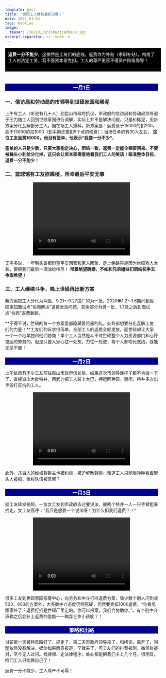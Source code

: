```yaml
---
template: post
title: "世硕工人维权最新进展！"
date: 2021-01-04
tags: baoliao
image:
  teaser: /202101/shishuojianbao0.jpg
excerpt_separator: <!--more-->
---
```


<div style="width:98%;padding:10px;background-color:black;color:white;margin:0;"><strong>返费一分不能少</strong>，这依然是工友们的底线。返费作为补贴（求职补贴），构成了工人的法定工资，容不得资本家克扣。工人的尊严更容不得资产阶级侮辱！<br><br>
</div><br>

<!--more-->


<div style="text-align:center;background-color:darkblue;color:white"><h3>  一月1日  </h3></div>

### 一、信访局和劳动局的市领导到世硕家园和稀泥

上午有工人（听说有几十人）到昆山市政府抗议，市政府的信访局和劳动局领导迫于压力随工人回到世硕家园进行调解，实际上并不是解决问题，只是和稀泥，用新方案分化瓦解部分工人。据在场工人爆料，新方案是：返费低于15000的扣200，高于15000的扣1000（到手前还要扣5个点的税费）；当场签单的有30人左右。 **这位工友返费16000，他没有签单，他表示“我要一分不少“**。

**签单的人只是少数，只要大家抱定决心，团结一致，返费一定能全额要回来。不要被蝇头小利给分化掉，这只会让资本家得意地看我们工人的笑话！瞄准整体目标，返费一分不能少！**


### 二、篮球馆有工友欲跳楼，所幸最后平安无事

<div style="text-align:center;color:grey">
<video width="320" height="240" controls>
  <source src="http://gonghao51.mypressonline.com/videos/shishuotiaolou.mp4" type="video/mp4">
哎呀！你的浏览器不支持视频播放。
</video>
</div>

无需多说，一年到头谁都盼望平安回家和家人团聚，走上绝路只是因为世硕欺人太甚，要把我们最后一滴油给榨尽！ **带着绝望跳楼，不如和兄弟姐妹们团结抗争去争取希望！**


### 三、工人继续斗争，晚上世硕再出新方案

新方案把工人分化为两批，9.21～9.27进厂的为一批，2020年1.2～1.6期间到世硕家园面试点“协商解决”返费发放问题，其余部分为另一批，1.7及之后到面试点“协商”返费数额。

**不得不说，世硕的每一个方案里都隐藏着险恶的坑，处处都想要分化瓦解工友们的力量！**工友们的诉求很简单，全部工人的返费全额发放。而世硕却让大家一个一个地单独和他们协商！单个工人当然是斗不过世硕整个人力资源部门和心怀鬼胎的劳务的。但是只要大家心往一处想，力往一处使，每个人都咬死底线，就能无坚不摧！



<div style="text-align:center;background-color:darkblue;color:white"><h3>  一月2日  </h3></div>

上午依然有不少工友前往昆山市政府信访局，结果这次市领导连样子都不肯做一下了，直接派出大批特井，用武力把工人装上大巴，押运回世硕。期间，特井多次出手殴打反抗的工人。

<div style="text-align:center;color:grey">
<video width="320" height="240" controls>
  <source src="http://gonghao51.mypressonline.com/videos/shishuoxinfangban.mp4" type="video/mp4">
哎呀！你的浏览器不支持视频播放。
</video>
</div>

此外，几百人的维权群群主也被约谈，被迫解散群聊。难道工人只能眼睁睁看着带头人被抓，维权队伍被瓦解？



<div style="text-align:center;background-color:darkblue;color:white"><h3>  一月3日  </h3></div>

据工友转发视频，一位女工友到市政府去讨要说法，被两个特井一人一只手臂粗暴抬走，女工友高呼：“我只是想要一个说法呀！为什么扣我们返费？！”

<div style="text-align:center;color:grey">
<video width="320" height="240" controls>
  <source src="http://gonghao51.mypressonline.com/videos/shishuozhuaren.mp4" type="video/mp4">
哎呀！你的浏览器不支持视频播放。
</video>
</div>

很多工友到世硕家园招募中心，向劳务和中介打听返费方案，除少数个别人问到减500、800的方案外，大多数中介态度仍然死硬，仍然要克扣1000返费，“你看见哪家补了？返费打折是世硕厂里定的。你可以报案，我们会协助你。”。有个别中介声称之后会补上返费的差额——糊弄三岁小孩呢？！



<div style="text-align:center;background-color:darkblue;color:white"><h3>  策略和出路  </h3></div>

讨薪第一天被特景殴打了、抓走了，第二天市政府领导来了，和稀泥，离开了，问题依然没有解决。媒体如果愿意报道，早就来了，可工友们的抖音被删，微信群被封，至今无人过问。找律师、走法律程序，处处都能把我们卡上几个月。很明显，咱们工人只能靠自己了！

返费一分不能少，工人尊严不可辱！


